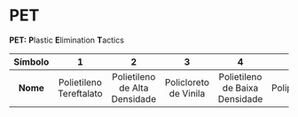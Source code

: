 # PET
<p><b>PET:</b> <b>P</b>lastic <b>E</b>limination <b>T</b>actics</p>

<!-- #markdown -->
| Símbolo | 1  | 2  | 3 | 4 | 5 | 6 |
| :---:   | :-: | :-: | :-: | :-: | :-: | :-: |
|   <b>Nome</b>  | Polietileno Tereftalato | Polietileno de Alta Densidade | Policloreto de Vinila | Polietileno de Baixa Densidade | Polipropileno | Poliestireno |
